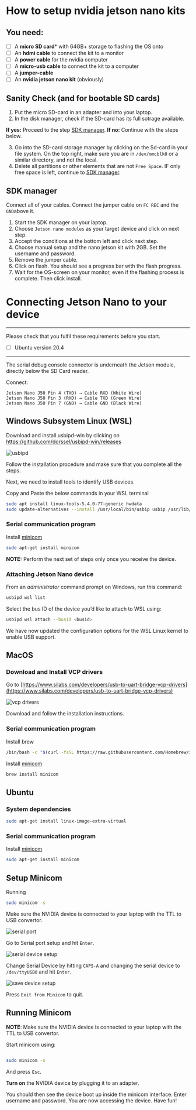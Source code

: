 # How to setup nvidia jetson nano kits
## You need:
- [ ] A **micro SD card*** with 64GB+ storage to flashing the OS onto 
- [ ] An **hdmi cable** to connect the kit to a monitor
- [ ] A **power cable** for the nvidia computer
- [ ] A **micro-usb cable** to connect the kit to a computer
- [ ] A **jumper-cable**
- [ ] An **nvidia jetson nano kit** (obviously)

## Sanity Check (and for bootable SD cards)
1. Put the micro SD-card in an adapter and into your laptop.
2. In the disk manager, check if the SD-card has its full sotrage available. 

**If yes:** Proceed to the step [SDK manager](#sdk-manager).
**If no:** Continue with the steps below.

3. Go into the SD-card storage manager by clicking on the Sd-card in your file system. On the top right, make sure you are in `/dev/mmcblk0` or a similar directory, and not the local. 
4. Delete all partitions or other elements that are not `Free Space`. IF only free space is left, continue to [SDK manager](#sdk-manager). 


## SDK manager
Connect all of your cables. Connect the jumper cable on `FC REC` and the `GND`above it.  
1. Start the SDK manager on your laptop.
2. Choose `Jetson nano modules` as your target device and click on next step.
3. Accept the conditions at the bottom left and click next step.
4. Choose manual setup and the nano jetson kit with 2GB. Set the username and password.
5. Remove the jumper cable. 
6. Click on flash. You should see a progress bar with the flash progress. 
7. Wait for the OS-screen on your monitor, even if the flashing process is complete. Then click install. 

# Connecting Jetson Nano to your device
---
Please check that you fulfil these requirements before you start. 
- [ ] Ubuntu version 20.4
---

The serial debug console connector is underneath the Jetson module, directly below the SD Card reader.

Connect:

```
Jetson Nano J50 Pin 4 (TXD) → Cable RXD (White Wire)
Jetson Nano J50 Pin 3 (RXD) → Cable TXD (Green Wire)
Jetson Nano J50 Pin 7 (GND) → Cable GND (Black Wire)
```

## Windows Subsystem Linux (WSL)

Download and install usbipd-win by clicking on  https://github.com/dorssel/usbipd-win/releases

![usbipd](usbipd.png)

Follow the installation procedure and make sure that you complete all the steps.

Next, we need to install tools to identify USB devices.

Copy and Paste the below commands in your WSL terminal

```sh
sudo apt install linux-tools-5.4.0-77-generic hwdata
sudo update-alternatives --install /usr/local/bin/usbip usbip /usr/lib/linux-tools/5.4.0-77-generic/usbip 20
```
### Serial communication program

Install [minicom](https://en.wikipedia.org/wiki/Minicom)

```sh
sudo apt-get install minicom
```


**NOTE:** Perform the next set of steps only once you receive the device.

### Attaching Jetson Nano device

From an *administrator* command prompt on Windows, run this command:

```sh
usbipd wsl list
```
Select the bus ID of the device you’d like to attach to WSL using:

```sh
usbipd wsl attach --busid <busid>
```

We have now updated the configuration options for the WSL Linux kernel to enable USB support.

## MacOS

### Download and Install VCP drivers

Go to [https://www.silabs.com/developers/usb-to-uart-bridge-vcp-drivers](https://www.silabs.com/developers/usb-to-uart-bridge-vcp-drivers)

![vcp drivers](vcp.png)

Download and follow the installation instructions.

### Serial communication program

Install brew

```sh
/bin/bash -c "$(curl -fsSL https://raw.githubusercontent.com/Homebrew/install/HEAD/install.sh)"
```

Install [minicom](https://en.wikipedia.org/wiki/Minicom)

```sh
brew install minicom
```
## Ubuntu

### System dependencies

```sh
sudo apt-get install linux-image-extra-virtual
```

### Serial communication program



Install [minicom](https://en.wikipedia.org/wiki/Minicom)

```sh
sudo apt-get install minicom
```

## Setup Minicom

Running

```sh
sudo minicom -s
```

Make sure the NVIDIA device is connected to your laptop with the TTL to USB convertor.

![serial port](serial_port.png)


Go to Serial port setup and hit `Enter`. 

![serial device setup](serial_device.png)

Change Serial Device by hitting `CAPS-A` and changing the serial device to `/dev/ttyUSB0` and hit `Enter`. 

![save device setup](save_dfl.png)

Press `Exit from Minicom` to quit.

## Running Minicom

**NOTE**: Make sure the NVIDIA device is connected to your laptop with the TTL to USB convertor.


Start minicom using:

```sh

sudo minicom -s

```

And press `Esc`.

**Turn on** the NVIDIA device by plugging it to an adapter.

You should then see the device boot up inside the minicom interface. Enter username and password. You are now accessing the device. Have fun!
